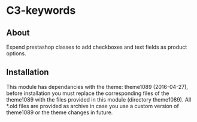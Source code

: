 # C3-keywords

## About

Expend prestashop classes to add checkboxes and text fields as product options.

## Installation
This module has dependancies with the theme: theme1089 (2016-04-27), before installation you must replace the corresponding files of the theme1089 with the files provided in this module (directory theme1089). All *.old files are provided as archive in case you use a custom version of theme1089 or the theme changes in future.



